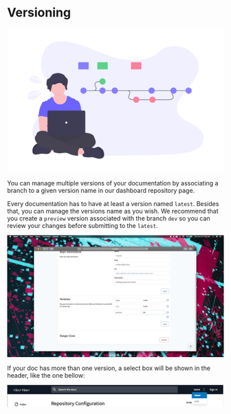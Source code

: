 # Versioning

![Version Control](assets/version_control.png)

You can manage multiple versions of your documentation by associating a branch to a given version name in our dashboard repository page.

Every documentation has to have at least a version named `latest`. Besides that, you can manage the versions name as you wish. We recommend that you create a `preview` version associated with the branch `dev` so you can review your changes before submitting to the `latest`.

![Version Control](assets/version.jpg)

If your doc has more than one version, a select box will be shown in the header, like the one bellow:

![Version Select Box](assets/version-doc.jpg)